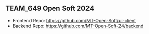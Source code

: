 ## TEAM_649 Open Soft 2024 

- Frontend Repo: https://github.com/MT-Open-Soft/ui-client
- Backend Repo: https://github.com/MT-Open-Soft-24/backend
